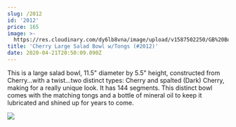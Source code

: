 ```yaml
---
slug: /2012
id: '2012'
price: 165
image: >-
  https://res.cloudinary.com/dy6lb8vna/image/upload/v1587502250/GB%20Bowlworks%20Gallery/2012a.jpg
title: 'Cherry Large Salad Bowl w/Tongs (#2012)'
date: 2020-04-21T20:50:09.090Z
---
```

This is a large salad bowl, 11.5" diameter by 5.5" height, constructed from Cherry...with a twist...two distinct types: Cherry and spalted (Dark) Cherry, making for a really unique look.  It has 144 segments.  This distinct bowl comes with the matching tongs and a bottle of mineral oil to keep it lubricated and shined up for years to come.

![](https://res.cloudinary.com/dy6lb8vna/image/upload/v1587502410/GB%20Bowlworks%20Gallery/2012b.jpg)